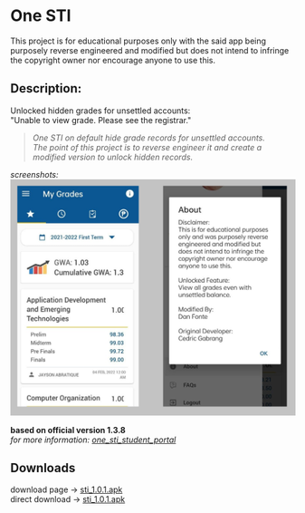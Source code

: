 # One STI
This project is for educational purposes only with the said app being purposely reverse engineered and modified but does not intend to infringe the copyright owner nor encourage anyone to use this.

## Description:
Unlocked hidden grades for unsettled accounts:  
"Unable to view grade. Please see the registrar."
>*One STI on default hide grade records for unsettled accounts.*  
>*The point of this project is to reverse engineer it and create a modified version to unlock hidden records.*  

*screenshots:*  
<img src=screenshot.png></img>  

**based on official version 1.3.8**  
*for more information: [one_sti_student_portal](https://play.google.com/store/apps/details?id=com.onesti.student.portal&hl=en&gl=US)*
## Downloads  
download page ->  [sti_1.0.1.apk](https://github.com/to-ton/One-STI/blob/main/modded_sti_1.0.1.apk)  
direct download -> [sti_1.0.1.apk](https://github.com/to-ton/One-STI/blob/main/modded_sti_1.0.1.apk?raw=true)  
